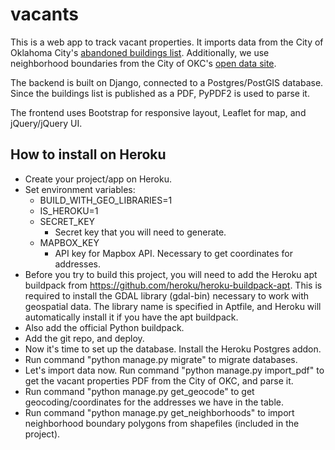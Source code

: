 # vacants

This is a web app to track vacant properties. It imports data from the City of Oklahoma City's [abandoned buildings list](https://www.okc.gov/departments/development-services/code-enforcement/abandoned-buildings). Additionally, we use neighborhood boundaries from the City of OKC's [open data site](https://data.okc.gov/).

The backend is built on Django, connected to a Postgres/PostGIS database. Since the buildings list is published as a PDF, PyPDF2 is used to parse it.

The frontend uses Bootstrap for responsive layout, Leaflet for map, and jQuery/jQuery UI.

## How to install on Heroku

* Create your project/app on Heroku.
* Set environment variables:
    * BUILD_WITH_GEO_LIBRARIES=1
    * IS_HEROKU=1
    * SECRET_KEY
        * Secret key that you will need to generate.
    * MAPBOX_KEY
        * API key for Mapbox API. Necessary to get coordinates for addresses.
* Before you try to build this project, you will need to add the Heroku apt buildpack from https://github.com/heroku/heroku-buildpack-apt. This is required to install the GDAL library (gdal-bin) necessary to work with geospatial data. The library name is specified in Aptfile, and Heroku will automatically install it if you have the apt buildpack.
* Also add the official Python buildpack.
* Add the git repo, and deploy.
* Now it's time to set up the database. Install the Heroku Postgres addon.
* Run command "python manage.py migrate" to migrate databases.
* Let's import data now. Run command "python manage.py import_pdf" to get the vacant properties PDF from the City of OKC, and parse it.
* Run command "python manage.py get_geocode" to get geocoding/coordinates for the addresses we have in the table.
* Run command "python manage.py get_neighborhoods" to import neighborhood boundary polygons from shapefiles (included in the project).